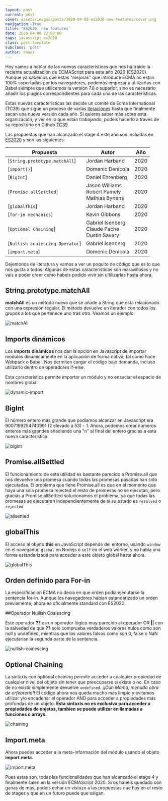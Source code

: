 ```yaml
---
layout: post
current: post
cover: assets/images/posts/2020-04-08-es2020-new-features/cover.png
navigation: True
title: 'ES2020: new features'
date: 2020-04-08 12:00:00
tags: javascript es2020
class: post-template
subclass: 'post'
author: anuez
---
```


Hoy vamos a hablar de las nuevas características que nos ha traido la reciente actualización de ECMAScript para este año 2020 (ES2020). Aunque ya sabemos que estas "mejoras" que introduce ECMA no estan 100% soportadas por los navegadores, podemos empezar a utilizarlas con Babel siempre que utilicemos la versión 7.8 o superior, sino es necesario añadir los plugins correspondientes para cada una de las características.

Estas nuevas caracteristicas las decide un comité de Ecma International (TC39) que sigue un proceso de varias [iteraciones](https://tc39.es/process-document/) hasta que finalmente sacan una nueva versión cada año. Si quieres saber más sobre esta organización, y ver en lo que están trabajando, podeis hacerlo a través de su repositorio en Github [TC39](https://github.com/tc39).

Las propuestas que han alcanzado el stage 4 este año son incluidas en [ES2020](https://github.com/tc39/proposals/blob/master/finished-proposals.md) y son las siguientes:

| Propuesta                                     | Autor                                                  | Año              |
| --------------------------------------------- | ------------------------------------------------------ | ---------------- |
| [`String.prototype.matchAll`]                 | Jordan Harband                                         | 2020             |
| [`import()`]                                  | Domenic Denicola                                       | 2020             |
| [`BigInt`]                                    | Daniel Ehrenberg                                       | 2020             |
| [`Promise.allSettled`]                        | Jason Williams<br />Robert Pamely<br />Mathias Bynens  | 2020             |
| [`globalThis`]                                | Jordan Harband                                         | 2020             |
| [`for-in mechanics`]                          | Kevin Gibbons                                          | 2020             |
| [`Optional Chaining`]                         | Gabriel Isenberg<br />Claude Pache<br />Dustin Savery  | 2020             |
| [`Nullish coalescing Operator`]               | Gabriel Isenberg                                       | 2020             |
| [`import.meta`]                               | Domenic Denicola                                       | 2020             |                   


Dejemonos de literatura y vamos a ver un poquito de código que es lo que nos gusta a todos. Algunas de estas características son maravillosas y no vais a poder creer como habeis podido vivir sin ultilizarlas hasta ahora.

## String.prototype.matchAll

**matchAll**  es un método nuevo que se añade a String que esta relacionado con una expresión regular. El método devuelve un iterador con todos los grupos a los que pertenece uno tras otro. Veamos un ejemplo:

![matchAll](/assets/images/posts/2020-04-08-es2020-new-features/matchAll.png)

## Imports dinámicos

Los **imports dinámicos** nos dan la opción en Javascript de importar modulos dinámicamente en la aplicación de forma nativa, tal como hace Webpack o Babel. Nos permiten cargar el código bajo demanda, incluso utilizarlo dentro de operadores if-else.


Esta característica permite importar un módulo y no ensuciar el espacio de nombres global.

![dynamic-import](/assets/images/posts/2020-04-08-es2020-new-features/dynamicImport.png)

## BigInt

El número entero más grande que podíamos alcanzar en Javascript era 9007199254740991 (2 elevado a 53) - 1. Ahora, podemos crear números enteros más grandes añadiendo una "n" al final del entero gracias a esta nueva característica.


![bigint](/assets/images/posts/2020-04-08-es2020-new-features/bigInt.png)

## Promise.allSettled

El funcionamiento de esta utilidad es bastante parecido a Promise.all que nos devuelve una promesa cuando todas las promesas pasadas han sido ejecutadas.
El problema que tiene Promise.all es que en el momento que haya una sola promesa rejected el resto de promesas no se ejecutan, pero gracias a Promise.allSettled solucionamos el problema, ya que todas las promesas se ejecutaran independientemente de si su estado es `resolved` o `rejected`.

![allsettled](/assets/images/posts/2020-04-08-es2020-new-features/promise.allSettled.png)

## globalThis

El acceso al objeto **this** en JavaScript depende del entorno, usando `window` en el navegador, `global` en Nodejs o `self` en el web worker, y no había una forma estandarizada para acceder a este objeto global hasta ahora.

![globalThis](/assets/images/posts/2020-04-08-es2020-new-features/globalThis.png)

## Orden definido para For-in 

La especificación ECMA no decía en que orden podía ejecutarse la sentencia for-in. Aunque los navegadores habían estandarizado un orden previamente, ahora es oficialmente standard con ES2020.

##Operador Nullish Coalescing

Este operador **??** es un operador lógico muy parecido al operador OR **||** con la salvedad de que **??** solo comprueba verdaderos valores nulos como son null y undefined, mientras que los valores falsos como son 0, false o NaN ejecutarían la segunda parte de la sentencia.  

![nullish-coalescing](/assets/images/posts/2020-04-08-es2020-new-features/nullishCoalesce.png)


## Optional Chaining

La sintaxis con optional chaining permite acceder a cualquier propiedad de cualquier nivel del objeto sin tener que preocuparse si existe o no. En caso de no existir simplemente devuelve `undefined`. *¡¡Ouh Mama, menuda obra de orfebrería!!*
El código ahora nos queda mucho más limpio y evitamos utilizar y/o encadenar el operador AND para acceder a propiedades más profundas de un objeto. **Esta sintaxis no es exclusiva para acceder a propiedades de objetos, tambien se puede utilizar en llamadas a funciones o arrays.**

 
![chaining](/assets/images/posts/2020-04-08-es2020-new-features/optionalChaining.png)


## Import.meta

Ahora puedes acceder a la meta-información del módulo usando el objeto **import.meta.**

![import.meta](/assets/images/posts/2020-04-08-es2020-new-features/import.meta.png)


Pues estas son, todas las funcionalidades que han alcanzado el stage 4 y finalmente salen en la versión ECMAScript 2020. Si os habeis quedado con ganas de más, podeis echar un vistazo a las propuestas que hay en el resto de stages y que en un futuro puede que salgan.